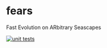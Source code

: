 # fears
Fast Evolution on ARbitrary Seascapes

[![unit tests](https://github.com/eshanking/fears/actions/workflows/tests.yml/badge.svg)](https://github.com/eshanking/fears/actions/workflows/tests.yml)
